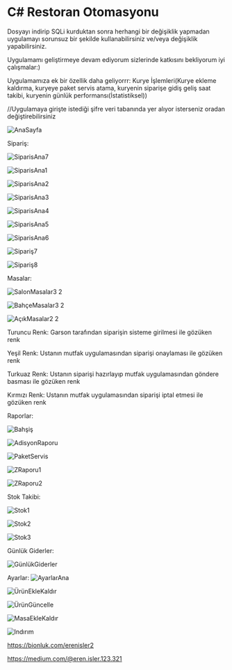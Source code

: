 # C# Restoran Otomasyonu
Dosyayı indirip SQLi kurduktan sonra herhangi bir değişiklik yapmadan uygulamayı sorunsuz bir şekilde kullanabilirsiniz ve/veya değişiklik yapabilirsiniz.

Uygulamamı geliştirmeye devam ediyorum sizlerinde katkısını bekliyorum iyi çalışmalar:)

Uygulamamıza ek bir özellik daha geliyorrr:
Kurye İşlemleri(Kurye ekleme kaldırma, kuryeye paket servis atama, kuryenin siparişe gidiş geliş saat takibi, kuryenin günlük performansı(İstatistiksel))

//Uygulamaya girişte istediği şifre veri tabanında yer alıyor isterseniz oradan değiştirebilirsiniz

![AnaSayfa](https://github.com/merenisler/Restoran-Otomasyonu/assets/142229251/82b48c3f-5687-41c5-ab8f-f017dfe04cae)


Sipariş:

![SiparisAna7](https://github.com/merenisler/Restoran-Otomasyonu/assets/142229251/78e68f66-d14c-4f7e-ab65-8ab70a4f155f)

![SiparisAna1](https://github.com/merenisler/Restoran-Otomasyonu/assets/142229251/504f867d-144a-419b-b243-227c0e70130e)

![SiparisAna2](https://github.com/merenisler/Restoran-Otomasyonu/assets/142229251/94081bb1-7ba4-4e45-aea4-943aa8b60a29)

![SiparisAna3](https://github.com/merenisler/Restoran-Otomasyonu/assets/142229251/74f1048f-13db-4f29-8603-074338d2c3e2)

![SiparisAna4](https://github.com/merenisler/Restoran-Otomasyonu/assets/142229251/85637b35-7a6c-40f1-8f5c-62736e51cc5b)

![SiparisAna5](https://github.com/merenisler/Restoran-Otomasyonu/assets/142229251/09049d7b-ea6c-4e2f-a91b-1dbeb94d8d96)

![SiparisAna6](https://github.com/merenisler/Restoran-Otomasyonu/assets/142229251/2c29517d-a511-445a-9aa1-de5826178cdf)

![Sipariş7](https://github.com/merenisler/Restoran-Otomasyonu/assets/142229251/8bad0c16-4d47-4003-938f-f47c28284cc3)

![Sipariş8](https://github.com/merenisler/Restoran-Otomasyonu/assets/142229251/90add1b9-942a-4057-b14d-d8f24fa8e33f)


Masalar:

![SalonMasalar3 2](https://github.com/merenisler/Restoran-Otomasyonu/assets/142229251/95de4986-646c-4814-bd56-c20446b694db)

![BahçeMasalar3 2](https://github.com/merenisler/Restoran-Otomasyonu/assets/142229251/b9275bfe-1a04-4660-aa69-aa67f7b13b7f)

![AçıkMasalar2 2](https://github.com/merenisler/Restoran-Otomasyonu/assets/142229251/3fbe4522-72c8-4275-a4a4-79ff1cf70e2f)


Turuncu Renk: Garson tarafından siparişin sisteme girilmesi ile gözüken renk

Yeşil Renk: Ustanın mutfak uygulamasından siparişi onaylaması ile gözüken renk

Turkuaz Renk: Ustanın siparişi hazırlayıp mutfak uygulamasından göndere basması ile gözüken renk

Kırmızı Renk: Ustanın mutfak uygulamasından siparişi iptal etmesi ile gözüken renk



Raporlar:

![Bahşiş](https://github.com/merenisler/Restoran-Otomasyonu/assets/142229251/662dd6d5-5868-42ef-8b21-730a863cb7db)

![AdisyonRaporu](https://github.com/merenisler/Restoran-Otomasyonu/assets/142229251/55a9c9da-0f74-4e0d-a2a3-a6fbf5b2a562)

![PaketServis](https://github.com/merenisler/Restoran-Otomasyonu/assets/142229251/b78ca10a-6e5b-433c-b500-8dde75e03e02)

![ZRaporu1](https://github.com/merenisler/Restoran-Otomasyonu/assets/142229251/17fc60e2-1fb3-4973-afa7-47a42bf93c4d)

![ZRaporu2](https://github.com/merenisler/Restoran-Otomasyonu/assets/142229251/00e631de-038a-46d5-b6ee-d4adfe778c70)


Stok Takibi:

![Stok1](https://github.com/merenisler/Restoran-Otomasyonu/assets/142229251/317e1ec2-9b68-4398-932e-ed01415b200f)

![Stok2](https://github.com/merenisler/Restoran-Otomasyonu/assets/142229251/d55baabe-efcc-4317-ab87-cbed730ea78c)

![Stok3](https://github.com/merenisler/Restoran-Otomasyonu/assets/142229251/15957629-fdf7-4538-a58f-02fc0d132df6)


Günlük Giderler:

![GünlükGiderler](https://github.com/merenisler/Restoran-Otomasyonu/assets/142229251/d3ca48a8-0863-47c7-bba2-c9c3ec6f6127)


Ayarlar:
![AyarlarAna](https://github.com/merenisler/Restoran-Otomasyonu/assets/142229251/98986d5c-b09b-4576-a8da-f8f3410bf9c1)

![ÜrünEkleKaldır](https://github.com/merenisler/Restoran-Otomasyonu/assets/142229251/8ae29b1f-952f-4905-b37d-e51fa8639e1f)

![ÜrünGüncelle](https://github.com/merenisler/Restoran-Otomasyonu/assets/142229251/7e97aaf7-86f7-4168-a684-e3e2a58b9390)

![MasaEkleKaldır](https://github.com/merenisler/Restoran-Otomasyonu/assets/142229251/db7650d1-478a-4d07-9d33-aa06718d49ae)

![Indırım](https://github.com/merenisler/Restoran-Otomasyonu/assets/142229251/f80bd754-7c25-4eac-9e15-6c9717f3f21f)


https://bionluk.com/erenisler2

https://medium.com/@eren.isler.123.321
